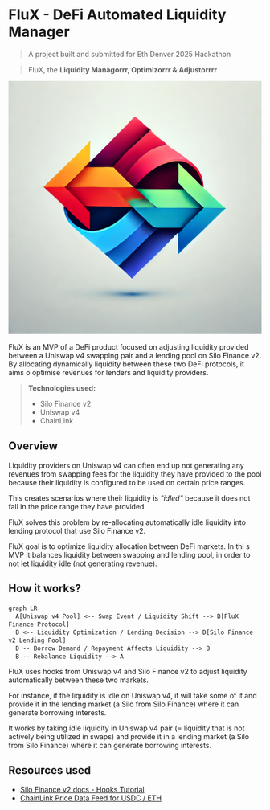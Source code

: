 # FluX - DeFi Automated Liquidity Manager

> A project built and submitted for Eth Denver 2025 Hackathon

> FluX, the **Liquidity Managorrr,  Optimizorrr & Adjustorrrr**

![Logo](./logo.webp)

FluX is an MVP of a DeFi product focused on adjusting liquidity provided between a Uniswap v4 swapping pair and a lending pool on Silo Finance v2. By allocating dynamically liquidity between these two DeFi protocols, it aims o optimise revenues for lenders and liquidity providers.

> **Technologies used:**
> - Silo Finance v2
> - Uniswap v4
> - ChainLink

## Overview

Liquidity providers on Uniswap v4 can often end up not generating any revenues from swapping fees for the liquidity they have provided to the pool because their liquidity is configured to be used on certain price ranges.

This creates scenarios where their liquidity is _"idled"_ because it does not fall in the price range they have provided.

FluX solves this problem by re-allocating automatically idle liquidity into lending protocol that use Silo Finance v2. 

FluX goal is to optimize liquidity allocation between DeFi markets. In thi  s MVP it balances liquidity between swapping and lending pool, in order to not let liquidity idle (not generating revenue).

## How it works?


```mermaid
graph LR
  A[Uniswap v4 Pool] <-- Swap Event / Liquidity Shift --> B[FluX Finance Protocol]
  B <-- Liquidity Optimization / Lending Decision --> D[Silo Finance v2 Lending Pool]
  D -- Borrow Demand / Repayment Affects Liquidity --> B
  B -- Rebalance Liquidity --> A

```

FluX uses hooks from Uniswap v4 and Silo Finance v2 to adjust liquidity automatically between these two markets.

For instance, if the liquidity is idle on Uniswap v4, it will take some of it and provide it in the lending market (a Silo from Silo Finance) where it can generate borrowing interests.

It works by taking idle liquidity in Uniswap v4 pair (= liquidity that is not actively being utilized in swaps) and provide it in a lending market (a Silo from Silo Finance) where it can generate borrowing interests.

## Resources used


- [Silo Finance v2 docs - Hooks Tutorial](https://docs.silo.finance/docs/developers/dev-tutorials/hooks)
- [ChainLink Price Data Feed for USDC / ETH](https://docs.chain.link/data-feeds/price-feeds/addresses?network=ethereum&page=1&search=USDC+%2F+ETH)



